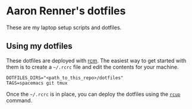 Aaron Renner's dotfiles
===============

These are my laptop setup scripts and dotfiles.

## Using my dotfiles

These dotfiles are deployed with [rcm][rcm]. The easiest way to
get started with them is to create a `~/.rcrc` file and edit
the contents for your machine.

```
DOTFILES_DIRS="<path_to_this_repo>/dotfiles"
TAGS=spacemacs git tmux
```

Once the `~/.rcrc` is in place, you can deploy the dotfiles
using the [`rcup`][rcup] command.


[rcm]: https://github.com/thoughtbot/rcm
[rcup]: https://thoughtbot.github.io/rcm/rcup.1.html
